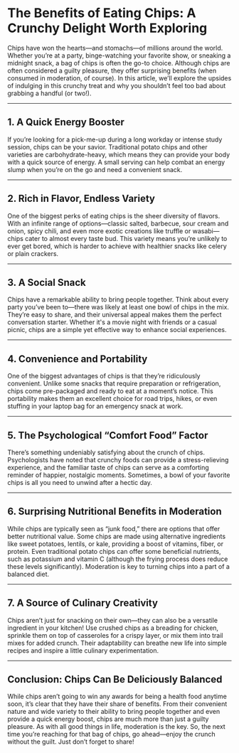 # The Benefits of Eating Chips: A Crunchy Delight Worth Exploring

Chips have won the hearts—and stomachs—of millions around the world. Whether you’re at a party, binge-watching your favorite show, or sneaking a midnight snack, a bag of chips is often the go-to choice. Although chips are often considered a guilty pleasure, they offer surprising benefits (when consumed in moderation, of course). In this article, we’ll explore the upsides of indulging in this crunchy treat and why you shouldn’t feel too bad about grabbing a handful (or two!).

---

## 1. **A Quick Energy Booster**  
If you’re looking for a pick-me-up during a long workday or intense study session, chips can be your savior. Traditional potato chips and other varieties are carbohydrate-heavy, which means they can provide your body with a quick source of energy. A small serving can help combat an energy slump when you’re on the go and need a convenient snack.

---

## 2. **Rich in Flavor, Endless Variety**  
One of the biggest perks of eating chips is the sheer diversity of flavors. With an infinite range of options—classic salted, barbecue, sour cream and onion, spicy chili, and even more exotic creations like truffle or wasabi—chips cater to almost every taste bud. This variety means you’re unlikely to ever get bored, which is harder to achieve with healthier snacks like celery or plain crackers.

---

## 3. **A Social Snack**  
Chips have a remarkable ability to bring people together. Think about every party you’ve been to—there was likely at least one bowl of chips in the mix. They’re easy to share, and their universal appeal makes them the perfect conversation starter. Whether it's a movie night with friends or a casual picnic, chips are a simple yet effective way to enhance social experiences.

---

## 4. **Convenience and Portability**  
One of the biggest advantages of chips is that they’re ridiculously convenient. Unlike some snacks that require preparation or refrigeration, chips come pre-packaged and ready to eat at a moment’s notice. This portability makes them an excellent choice for road trips, hikes, or even stuffing in your laptop bag for an emergency snack at work.

---

## 5. **The Psychological “Comfort Food” Factor**  
There’s something undeniably satisfying about the crunch of chips. Psychologists have noted that crunchy foods can provide a stress-relieving experience, and the familiar taste of chips can serve as a comforting reminder of happier, nostalgic moments. Sometimes, a bowl of your favorite chips is all you need to unwind after a hectic day.

---

## 6. **Surprising Nutritional Benefits in Moderation**  
While chips are typically seen as “junk food,” there are options that offer better nutritional value. Some chips are made using alternative ingredients like sweet potatoes, lentils, or kale, providing a boost of vitamins, fiber, or protein. Even traditional potato chips can offer some beneficial nutrients, such as potassium and vitamin C (although the frying process does reduce these levels significantly). Moderation is key to turning chips into a part of a balanced diet.

---

## 7. **A Source of Culinary Creativity**  
Chips aren’t just for snacking on their own—they can also be a versatile ingredient in your kitchen! Use crushed chips as a breading for chicken, sprinkle them on top of casseroles for a crispy layer, or mix them into trail mixes for added crunch. Their adaptability can breathe new life into simple recipes and inspire a little culinary experimentation.

---

## Conclusion: Chips Can Be Deliciously Balanced  
While chips aren’t going to win any awards for being a health food anytime soon, it’s clear that they have their share of benefits. From their convenient nature and wide variety to their ability to bring people together and even provide a quick energy boost, chips are much more than just a guilty pleasure. As with all good things in life, moderation is the key. So, the next time you’re reaching for that bag of chips, go ahead—enjoy the crunch without the guilt. Just don’t forget to share!